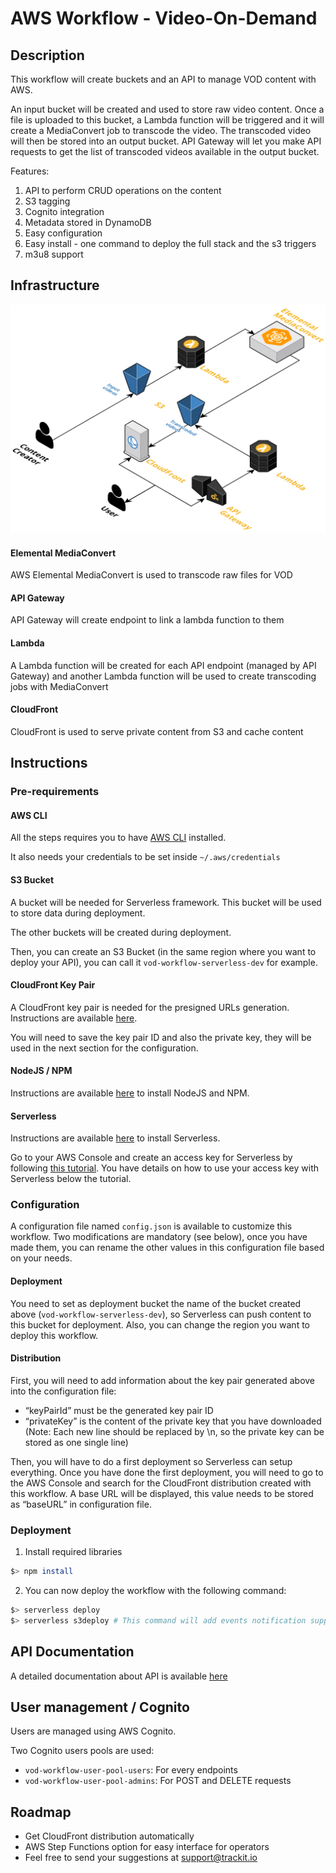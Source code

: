 # AWS Workflow - Video-On-Demand

## Description

This workflow will create buckets and an API to manage VOD content with AWS.

An input bucket will be created and used to store raw video content.
Once a file is uploaded to this bucket, a Lambda function will be triggered and it will create a MediaConvert job to transcode the video.
The transcoded video will then be stored into an output bucket.
API Gateway will let you make API requests to get the list of transcoded videos available in the output bucket.

Features:
1. API to perform CRUD operations on the content
2. S3 tagging
3. Cognito integration
4. Metadata stored in DynamoDB
5. Easy configuration
6. Easy install - one command to deploy the full stack and the s3 triggers
7. m3u8 support

## Infrastructure

![Infrastructure schema](.documentation/infrastructure.png)

#### Elemental MediaConvert

AWS Elemental MediaConvert is used to transcode raw files for VOD

#### API Gateway

API Gateway will create endpoint to link a lambda function to them

#### Lambda

A Lambda function will be created for each API endpoint (managed by API Gateway) and another Lambda function will be used to create transcoding jobs with MediaConvert

#### CloudFront

CloudFront is used to serve private content from S3 and cache content

## Instructions

### Pre-requirements

#### AWS CLI

All the steps requires you to have [AWS CLI](https://docs.aws.amazon.com/cli/latest/userguide/cli-chap-install.html) installed.

It also needs your credentials to be set inside `~/.aws/credentials`

#### S3 Bucket

A bucket will be needed for Serverless framework. This bucket will be used to store data during deployment.

The other buckets will be created during deployment.

Then, you can create an S3 Bucket (in the same region where you want to deploy your API), you can call it `vod-workflow-serverless-dev` for example.

#### CloudFront Key Pair

A CloudFront key pair is needed for the presigned URLs generation. Instructions are available [here](https://docs.aws.amazon.com/AmazonCloudFront/latest/DeveloperGuide/private-content-trusted-signers.html#private-content-creating-cloudfront-key-pairs).

You will need to save the key pair ID and also the private key, they will be used in the next section for the configuration.

#### NodeJS / NPM

Instructions are available [here](https://nodejs.org/en/) to install NodeJS and NPM.

#### Serverless

Instructions are available [here](https://serverless.com/framework/docs/getting-started/) to install Serverless.

Go to your AWS Console and create an access key for Serverless by following [this tutorial](https://serverless.com/framework/docs/providers/aws/guide/credentials#creating-aws-access-keys). You have details on how to use your access key with Serverless below the tutorial.

### Configuration

A configuration file named `config.json` is available to customize this workflow. Two modifications are mandatory (see below), once you have made them, you can rename the other values in this configuration file based on your needs.

#### Deployment

You need to set as deployment bucket the name of the bucket created above (`vod-workflow-serverless-dev`), so Serverless can push content to this bucket for deployment. Also, you can change the region you want to deploy this workflow.

#### Distribution

First, you will need to add information about the key pair generated above into the configuration file:
- “keyPairId” must be the generated key pair ID
- “privateKey” is the content of the private key that you have downloaded (Note: Each new line should be replaced by \n, so the private key can be stored as one single line)

Then, you will have to do a first deployment so Serverless can setup everything. Once you have done the first deployment, you will need to go to the AWS Console and search for the CloudFront distribution created with this workflow. A base URL will be displayed, this value needs to be stored as “baseURL” in configuration file.

### Deployment

1. Install required libraries
````sh
$> npm install
````

2. You can now deploy the workflow with the following command:

````sh
$> serverless deploy
$> serverless s3deploy # This command will add events notification support to trigger Lambda for transcoding
````

## API Documentation

A detailed documentation about API is available [here](.documentation/API.md)

## User management / Cognito

Users are managed using AWS Cognito.

Two Cognito users pools are used:
- `vod-workflow-user-pool-users`: For every endpoints
- `vod-workflow-user-pool-admins`: For POST and DELETE requests

## Roadmap

- Get CloudFront distribution automatically
- AWS Step Functions option for easy interface for operators
- Feel free to send your suggestions at support@trackit.io
